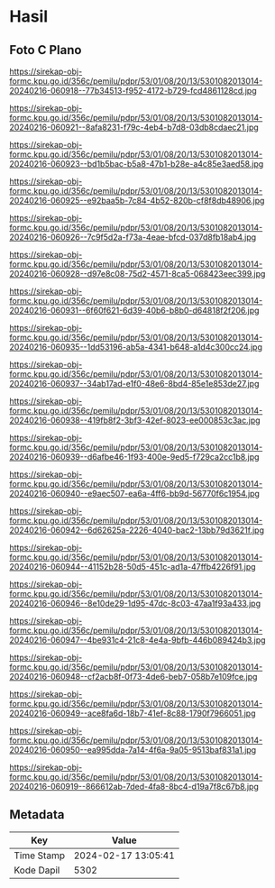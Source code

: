 # Hasil

## Foto C Plano

https://sirekap-obj-formc.kpu.go.id/356c/pemilu/pdpr/53/01/08/20/13/5301082013014-20240216-060918--77b34513-f952-4172-b729-fcd4861128cd.jpg

https://sirekap-obj-formc.kpu.go.id/356c/pemilu/pdpr/53/01/08/20/13/5301082013014-20240216-060921--8afa8231-f79c-4eb4-b7d8-03db8cdaec21.jpg

https://sirekap-obj-formc.kpu.go.id/356c/pemilu/pdpr/53/01/08/20/13/5301082013014-20240216-060923--bd1b5bac-b5a8-47b1-b28e-a4c85e3aed58.jpg

https://sirekap-obj-formc.kpu.go.id/356c/pemilu/pdpr/53/01/08/20/13/5301082013014-20240216-060925--e92baa5b-7c84-4b52-820b-cf8f8db48906.jpg

https://sirekap-obj-formc.kpu.go.id/356c/pemilu/pdpr/53/01/08/20/13/5301082013014-20240216-060926--7c9f5d2a-f73a-4eae-bfcd-037d8fb18ab4.jpg

https://sirekap-obj-formc.kpu.go.id/356c/pemilu/pdpr/53/01/08/20/13/5301082013014-20240216-060928--d97e8c08-75d2-4571-8ca5-068423eec399.jpg

https://sirekap-obj-formc.kpu.go.id/356c/pemilu/pdpr/53/01/08/20/13/5301082013014-20240216-060931--6f60f621-6d39-40b6-b8b0-d64818f2f206.jpg

https://sirekap-obj-formc.kpu.go.id/356c/pemilu/pdpr/53/01/08/20/13/5301082013014-20240216-060935--1dd53196-ab5a-4341-b648-a1d4c300cc24.jpg

https://sirekap-obj-formc.kpu.go.id/356c/pemilu/pdpr/53/01/08/20/13/5301082013014-20240216-060937--34ab17ad-e1f0-48e6-8bd4-85e1e853de27.jpg

https://sirekap-obj-formc.kpu.go.id/356c/pemilu/pdpr/53/01/08/20/13/5301082013014-20240216-060938--419fb8f2-3bf3-42ef-8023-ee000853c3ac.jpg

https://sirekap-obj-formc.kpu.go.id/356c/pemilu/pdpr/53/01/08/20/13/5301082013014-20240216-060939--d6afbe46-1f93-400e-9ed5-f729ca2cc1b8.jpg

https://sirekap-obj-formc.kpu.go.id/356c/pemilu/pdpr/53/01/08/20/13/5301082013014-20240216-060940--e9aec507-ea6a-4ff6-bb9d-56770f6c1954.jpg

https://sirekap-obj-formc.kpu.go.id/356c/pemilu/pdpr/53/01/08/20/13/5301082013014-20240216-060942--6d62625a-2226-4040-bac2-13bb79d3621f.jpg

https://sirekap-obj-formc.kpu.go.id/356c/pemilu/pdpr/53/01/08/20/13/5301082013014-20240216-060944--41152b28-50d5-451c-ad1a-47ffb4226f91.jpg

https://sirekap-obj-formc.kpu.go.id/356c/pemilu/pdpr/53/01/08/20/13/5301082013014-20240216-060946--8e10de29-1d95-47dc-8c03-47aa1f93a433.jpg

https://sirekap-obj-formc.kpu.go.id/356c/pemilu/pdpr/53/01/08/20/13/5301082013014-20240216-060947--4be931c4-21c8-4e4a-9bfb-446b089424b3.jpg

https://sirekap-obj-formc.kpu.go.id/356c/pemilu/pdpr/53/01/08/20/13/5301082013014-20240216-060948--cf2acb8f-0f73-4de6-beb7-058b7e109fce.jpg

https://sirekap-obj-formc.kpu.go.id/356c/pemilu/pdpr/53/01/08/20/13/5301082013014-20240216-060949--ace8fa6d-18b7-41ef-8c88-1790f7966051.jpg

https://sirekap-obj-formc.kpu.go.id/356c/pemilu/pdpr/53/01/08/20/13/5301082013014-20240216-060950--ea995dda-7a14-4f6a-9a05-9513baf831a1.jpg

https://sirekap-obj-formc.kpu.go.id/356c/pemilu/pdpr/53/01/08/20/13/5301082013014-20240216-060919--866612ab-7ded-4fa8-8bc4-d19a7f8c67b8.jpg


## Metadata

| Key        | Value               |
| ---------- | ------------------- |
| Time Stamp | 2024-02-17 13:05:41 |
| Kode Dapil | 5302                |



